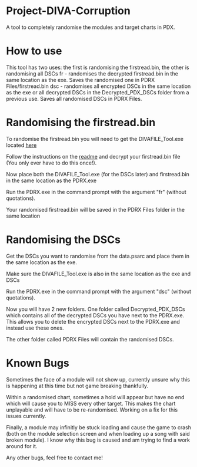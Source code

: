 # Project-DIVA-Corruption
A tool to completely randomise the modules and target charts in PDX.

# How to use
This tool has two uses: the first is randomising the firstread.bin, the other is randomising all DSCs
fr - randomises the decrypted firstread.bin in the same location as the exe. Saves the randomised one in PDRX Files/firstread.bin
dsc - randomises all encrypted DSCs in the same location as the exe or all decrypted DSCs in the Decrypted_PDX_DSCs folder from a previous use. Saves all randomised DSCs in PDRX Files.

# Randomising the firstread.bin
To randomise the firstread.bin you will need to get the DIVAFILE_Tool.exe located [here](https://github.com/s117/DIVAFILE_Tool/releases)

Follow the instructions on the [readme](https://github.com/s117/DIVAFILE_Tool/blob/master/README.md) and decrypt your firstread.bin file (You only ever have to do this once!). 

Now place both the DIVAFILE_Tool.exe (for the DSCs later) and firstread.bin in the same location as the PDRX.exe

Run the PDRX.exe in the command prompt with the argument "fr" (without quotations).

Your randomised firstread.bin will be saved in the PDRX Files folder in the same location

# Randomising the DSCs
Get the DSCs you want to randomise from the data.psarc and place them in the same location as the exe.

Make sure the DIVAFILE_Tool.exe is also in the same location as the exe and DSCs

Run the PDRX.exe in the command prompt with the argument "dsc" (without quotations).

Now you will have 2 new folders. One folder called Decrypted_PDX_DSCs which contains all of the decrypted DSCs you have next to the PDRX.exe. This allows you to delete the encrypted DSCs next to the PDRX.exe and instead use these ones. 

The other folder called PDRX Files will contain the randomised DSCs.

# Known Bugs
Sometimes the face of a module will not show up, currently unsure why this is happening at this time but not game breaking thankfully.

Within a randomised chart, sometimes a hold will appear but have no end which will cause you to MISS every other target. This makes the chart unplayable and will have to be re-randomised. Working on a fix for this issues currently.

Finally, a module may infinitly be stuck loading and cause the game to crash (both on the module selection screen and when loading up a song with said broken module). I know why this bug is caused and am trying to find a work around for it.

Any other bugs, feel free to contact me!
